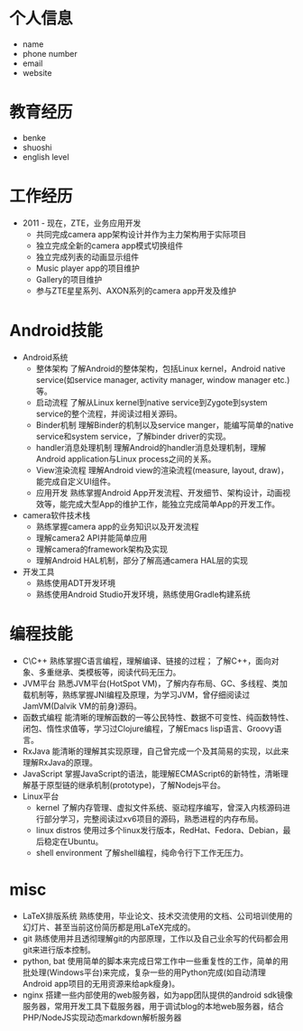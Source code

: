 # 个人信息- name- phone number- email- website# 教育经历- benke- shuoshi- english level# 工作经历- 2011 - 现在，ZTE，业务应用开发    - 共同完成camera app架构设计并作为主力架构用于实际项目    - 独立完成全新的camera app模式切换组件    - 独立完成列表的动画显示组件    - Music player app的项目维护    - Gallery的项目维护    - 参与ZTE星星系列、AXON系列的camera app开发及维护# Android技能- Android系统    - 整体架构    了解Android的整体架构，包括Linux kernel，Android native service(如service manager, activity manager, window manager etc.)等。    - 启动流程    了解从Linux kernel到native service到Zygote到system service的整个流程，并阅读过相关源码。    - Binder机制    理解Binder的机制以及service manger，能编写简单的native service和system service，了解binder driver的实现。    - handler消息处理机制    理解Android的handler消息处理机制，理解Android application与Linux process之间的关系。    - View渲染流程    理解Android view的渲染流程(measure, layout, draw)，能完成自定义UI组件。    - 应用开发    熟练掌握Android App开发流程、开发细节、架构设计，动画视效等，能完成大型App的维护工作，能独立完成简单App的开发工作。- camera软件技术栈    - 熟练掌握camera app的业务知识以及开发流程    - 理解camera2 API并能简单应用    - 理解camera的framework架构及实现    - 理解Android HAL机制，部分了解高通camera HAL层的实现- 开发工具    - 熟练使用ADT开发环境    - 熟练使用Android Studio开发环境，熟练使用Gradle构建系统# 编程技能- C\C++熟练掌握C语言编程，理解编译、链接的过程； 了解C++，面向对象、多重继承、类模板等，阅读代码无压力。- JVM平台熟悉JVM平台(HotSpot VM)，了解内存布局、GC、多线程、类加载机制等，熟练掌握JNI编程及原理，为学习JVM，曾仔细阅读过JamVM(Dalvik VM的前身)源码。- 函数式编程能清晰的理解函数的一等公民特性、数据不可变性、纯函数特性、闭包、惰性求值等，学习过Clojure编程，了解Emacs lisp语言、Groovy语言。- RxJava能清晰的理解其实现原理，自己曾完成一个及其简易的实现，以此来理解RxJava的原理。- JavaScript掌握JavaScript的语法，能理解ECMAScript6的新特性，清晰理解基于原型链的继承机制(prototype)，了解Nodejs平台。- Linux平台    - kernel    了解内存管理、虚拟文件系统、驱动程序编写，曾深入内核源码进行部分学习，完整阅读过xv6项目的源码，熟悉进程的内存布局。    - linux distros    使用过多个linux发行版本，RedHat、Fedora、Debian，最后稳定在Ubuntu。    - shell environment    了解shell编程，纯命令行下工作无压力。# misc- LaTeX排版系统熟练使用，毕业论文、技术交流使用的文档、公司培训使用的幻灯片、甚至当前这份简历都是用LaTeX完成的。- git熟练使用并且透彻理解git的内部原理，工作以及自己业余写的代码都会用git来进行版本控制。- python, bat使用简单的脚本来完成日常工作中一些重复性的工作，简单的用批处理(Windows平台)来完成，复杂一些的用Python完成(如自动清理Android app项目的无用资源来给apk瘦身)。- nginx搭建一些内部使用的web服务器，如为app团队提供的android sdk镜像服务器，常用开发工具下载服务器，用于调试blog的本地web服务器，结合PHP/NodeJS实现动态markdown解析服务器